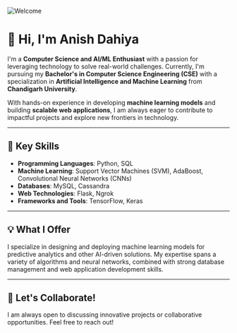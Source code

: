 ![Welcome](https://i.giphy.com/media/v1.Y2lkPTc5MGI3NjExdjdzMWRiZXlycG8xb21yYTFpYzVoenQ4aXB4bHRnejd3MTRjaXM2ayZlcD12MV9pbnRlcm5hbF9naWZfYnlfaWQmY3Q9Zw/qgQUggAC3Pfv687qPC/giphy.gif)

# 👋 Hi, I'm Anish Dahiya

I'm a **Computer Science and AI/ML Enthusiast** with a passion for leveraging technology to solve real-world challenges. Currently, I'm pursuing my **Bachelor's in Computer Science Engineering (CSE)** with a specialization in **Artificial Intelligence and Machine Learning** from **Chandigarh University**.

With hands-on experience in developing **machine learning models** and building **scalable web applications**, I am always eager to contribute to impactful projects and explore new frontiers in technology.

---

## 🌟 Key Skills
- **Programming Languages**: Python, SQL
- **Machine Learning**: Support Vector Machines (SVM), AdaBoost, Convolutional Neural Networks (CNNs)
- **Databases**: MySQL, Cassandra
- **Web Technologies**: Flask, Ngrok
- **Frameworks and Tools**: TensorFlow, Keras

---

## 💡 What I Offer
I specialize in designing and deploying machine learning models for predictive analytics and other AI-driven solutions. My expertise spans a variety of algorithms and neural networks, combined with strong database management and web application development skills.

---

## 🤝 Let's Collaborate!
I am always open to discussing innovative projects or collaborative opportunities. Feel free to reach out!


